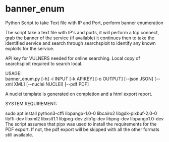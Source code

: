 # banner_enum
Python Script to take Text file with IP and Port, perform banner enumeration

The script take a text file with IP's and ports, it will perform a tcp connect, grab the banner of the service (if available)
it continues then to take the identified service and search through searchsploit to identify any known exploits for the service.

API key for VULNERS needed for online searching.
Local copy of searchsploit required to search local.

USAGE:</br>
banner_enum.py [-h] -i INPUT [-k APIKEY] [-o OUTPUT] [--json JSON] [--xml XML] [--nuclei NUCLEI] [--pdf PDF]



A nuclei template is generated on completion and a html export report. 


SYSTEM REQUIREMENT:

sudo apt install python3-cffi libpango-1.0-0 libcairo2 libgdk-pixbuf-2.0-0 libffi-dev libxml2 libxslt1.1 libjpeg-dev zlib1g-dev libpng-dev libpango1.0-dev
The script assumes that pipx was used to install the requirements for the PDF export.
If not, the pdf export will be skipped with all the other formats still available.


